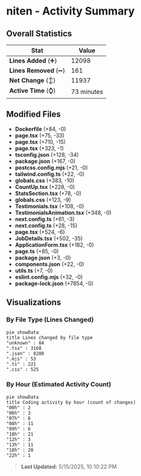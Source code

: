 # niten - Activity Summary 

## Overall Statistics

| Stat                   | Value                                                             |
| ---------------------- | ----------------------------------------------------------------- |
| **Lines Added** (➕)   | 12098                                          |
| **Lines Removed** (➖) | 161                                        |
| **Net Change** (↕)    | 11937                |
| **Active Time** (⌚)   | 73 minutes |


## Modified Files
- **Dockerfile** (+84, -0)
- **page.tsx** (+75, -33)
- **page.tsx** (+710, -15)
- **page.tsx** (+323, -1)
- **tsconfig.json** (+128, -34)
- **package.json** (+167, -0)
- **postcss.config.mjs** (+21, -0)
- **tailwind.config.ts** (+22, -0)
- **globals.css** (+383, -10)
- **CountUp.tsx** (+228, -0)
- **StatsSection.tsx** (+78, -0)
- **globals.css** (+123, -9)
- **Testimonials.tsx** (+108, -0)
- **TestimonialsAnimation.tsx** (+348, -0)
- **next.config.ts** (+61, -3)
- **next.config.ts** (+28, -15)
- **page.tsx** (+524, -6)
- **JobDetails.tsx** (+502, -35)
- **ApplicationForm.tsx** (+182, -0)
- **page.ts** (+85, -0)
- **package.json** (+3, -0)
- **components.json** (+22, -0)
- **utils.ts** (+7, -0)
- **eslint.config.mjs** (+32, -0)
- **package-lock.json** (+7854, -0)

## Visualizations

### By File Type (Lines Changed)

```mermaid
pie showData
title Lines changed by file type
"unknown" : 84
".tsx" : 3168
".json" : 8208
".mjs" : 53
".ts" : 221
".css" : 525
```

### By Hour (Estimated Activity Count)

```mermaid
pie showData
title Coding activity by hour (count of changes)
"00h" : 2
"06h" : 3
"07h" : 6
"08h" : 11
"09h" : 6
"10h" : 21
"12h" : 3
"13h" : 11
"18h" : 20
"22h" : 1
```


> **Last Updated:** 5/15/2025, 10:10:22 PM